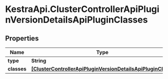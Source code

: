 # KestraApi.ClusterControllerApiPluginVersionDetailsApiPluginClasses

## Properties

Name | Type | Description | Notes
------------ | ------------- | ------------- | -------------
**type** | **String** |  | [optional] 
**classes** | [**[ClusterControllerApiPluginVersionDetailsApiPluginClass]**](ClusterControllerApiPluginVersionDetailsApiPluginClass.md) |  | [optional] 


